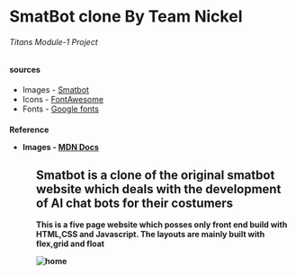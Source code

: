 <h1>SmatBot clone By Team Nickel</h1> 
<h6>Titans Module-1 Project</h6>
<h4>sources</source></h4>
<ul>
  <li>Images - <a href = "smatbot.com" >Smatbot<a></li>
  <li>Icons - <a href = "fontawesome.com" >FontAwesome<a></li>
  <li>Fonts - <a href = "https://fonts.google.com/" >Google fonts<a></li>
</ul>
 <h4>Reference</source>
   <ul>
       <li>Images - <a href = "https://developer.mozilla.org/en-US/" >MDN Docs<a></li>
   <ul>

<h2>Smatbot is a clone of the original smatbot website which deals with the development of AI chat bots for their costumers</h2>
<p>This is a five page website which posses only front end build with HTML,CSS and Javascript. The layouts are mainly built with flex,grid and float </p>








![home](https://user-images.githubusercontent.com/39058941/100349610-ba683900-300e-11eb-8834-ed549d3ccb56.png)
 
